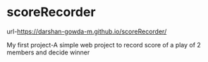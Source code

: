 # scoreRecorder
url-https://darshan-gowda-m.github.io/scoreRecorder/

My first project-A simple web project to record score of a play of 2 members and decide winner
